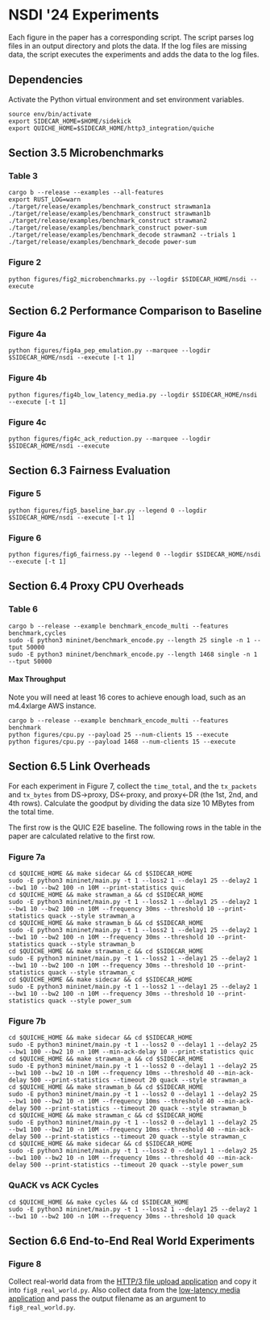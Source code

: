 # NSDI '24 Experiments

Each figure in the paper has a corresponding script. The script parses log files
in an output directory and plots the data. If the log files are missing data,
the script executes the experiments and adds the data to the log files.

## Dependencies

Activate the Python virtual environment and set environment variables.

```
source env/bin/activate
export SIDECAR_HOME=$HOME/sidekick
export QUICHE_HOME=$SIDECAR_HOME/http3_integration/quiche
```

## Section 3.5 Microbenchmarks

### Table 3

```
cargo b --release --examples --all-features
export RUST_LOG=warn
./target/release/examples/benchmark_construct strawman1a
./target/release/examples/benchmark_construct strawman1b
./target/release/examples/benchmark_construct strawman2
./target/release/examples/benchmark_construct power-sum
./target/release/examples/benchmark_decode strawman2 --trials 1
./target/release/examples/benchmark_decode power-sum
```

### Figure 2

```
python figures/fig2_microbenchmarks.py --logdir $SIDECAR_HOME/nsdi --execute
```

## Section 6.2 Performance Comparison to Baseline

### Figure 4a

```
python figures/fig4a_pep_emulation.py --marquee --logdir $SIDECAR_HOME/nsdi --execute [-t 1]
```

### Figure 4b

```
python figures/fig4b_low_latency_media.py --logdir $SIDECAR_HOME/nsdi --execute [-t 1]
```

### Figure 4c

```
python figures/fig4c_ack_reduction.py --marquee --logdir $SIDECAR_HOME/nsdi --execute
```

## Section 6.3 Fairness Evaluation

### Figure 5

```
python figures/fig5_baseline_bar.py --legend 0 --logdir $SIDECAR_HOME/nsdi --execute [-t 1]
```

### Figure 6

```
python figures/fig6_fairness.py --legend 0 --logdir $SIDECAR_HOME/nsdi --execute [-t 1]
```

## Section 6.4 Proxy CPU Overheads

### Table 6

```
cargo b --release --example benchmark_encode_multi --features benchmark,cycles
sudo -E python3 mininet/benchmark_encode.py --length 25 single -n 1 --tput 50000
sudo -E python3 mininet/benchmark_encode.py --length 1468 single -n 1 --tput 50000
```

#### Max Throughput

Note you will need at least 16 cores to achieve enough load, such as an
m4.4xlarge AWS instance.

```
cargo b --release --example benchmark_encode_multi --features benchmark
python figures/cpu.py --payload 25 --num-clients 15 --execute
python figures/cpu.py --payload 1468 --num-clients 15 --execute
```

## Section 6.5 Link Overheads

For each experiment in Figure 7, collect the `time_total`, and the `tx_packets`
and `tx_bytes`
from DS->proxy, DS<-proxy, and proxy<-DR (the 1st, 2nd, and 4th rows). Calculate
the goodput by dividing the data size 10 MBytes from the total time.

The first row is the QUIC E2E baseline. The following rows in the table in the
paper are calculated relative to the first row.

### Figure 7a

```
cd $QUICHE_HOME && make sidecar && cd $SIDECAR_HOME
sudo -E python3 mininet/main.py -t 1 --loss2 1 --delay1 25 --delay2 1 --bw1 10 --bw2 100 -n 10M --print-statistics quic
cd $QUICHE_HOME && make strawman_a && cd $SIDECAR_HOME
sudo -E python3 mininet/main.py -t 1 --loss2 1 --delay1 25 --delay2 1 --bw1 10 --bw2 100 -n 10M --frequency 30ms --threshold 10 --print-statistics quack --style strawman_a
cd $QUICHE_HOME && make strawman_b && cd $SIDECAR_HOME
sudo -E python3 mininet/main.py -t 1 --loss2 1 --delay1 25 --delay2 1 --bw1 10 --bw2 100 -n 10M --frequency 30ms --threshold 10 --print-statistics quack --style strawman_b
cd $QUICHE_HOME && make strawman_c && cd $SIDECAR_HOME
sudo -E python3 mininet/main.py -t 1 --loss2 1 --delay1 25 --delay2 1 --bw1 10 --bw2 100 -n 10M --frequency 30ms --threshold 10 --print-statistics quack --style strawman_c
cd $QUICHE_HOME && make sidecar && cd $SIDECAR_HOME
sudo -E python3 mininet/main.py -t 1 --loss2 1 --delay1 25 --delay2 1 --bw1 10 --bw2 100 -n 10M --frequency 30ms --threshold 10 --print-statistics quack --style power_sum
```

### Figure 7b

```
cd $QUICHE_HOME && make sidecar && cd $SIDECAR_HOME
sudo -E python3 mininet/main.py -t 1 --loss2 0 --delay1 1 --delay2 25 --bw1 100 --bw2 10 -n 10M --min-ack-delay 10 --print-statistics quic
cd $QUICHE_HOME && make strawman_a && cd $SIDECAR_HOME
sudo -E python3 mininet/main.py -t 1 --loss2 0 --delay1 1 --delay2 25 --bw1 100 --bw2 10 -n 10M --frequency 10ms --threshold 40 --min-ack-delay 500 --print-statistics --timeout 20 quack --style strawman_a
cd $QUICHE_HOME && make strawman_b && cd $SIDECAR_HOME
sudo -E python3 mininet/main.py -t 1 --loss2 0 --delay1 1 --delay2 25 --bw1 100 --bw2 10 -n 10M --frequency 10ms --threshold 40 --min-ack-delay 500 --print-statistics --timeout 20 quack --style strawman_b
cd $QUICHE_HOME && make strawman_c && cd $SIDECAR_HOME
sudo -E python3 mininet/main.py -t 1 --loss2 0 --delay1 1 --delay2 25 --bw1 100 --bw2 10 -n 10M --frequency 10ms --threshold 40 --min-ack-delay 500 --print-statistics --timeout 20 quack --style strawman_c
cd $QUICHE_HOME && make sidecar && cd $SIDECAR_HOME
sudo -E python3 mininet/main.py -t 1 --loss2 0 --delay1 1 --delay2 25 --bw1 100 --bw2 10 -n 10M --frequency 10ms --threshold 40 --min-ack-delay 500 --print-statistics --timeout 20 quack --style power_sum

```

### QuACK vs ACK Cycles

```
cd $QUICHE_HOME && make cycles && cd $SIDECAR_HOME
sudo -E python3 mininet/main.py -t 1 --loss2 1 --delay1 25 --delay2 1 --bw1 10 --bw2 100 -n 10M --frequency 30ms --threshold 10 quack
```

## Section 6.6 End-to-End Real World Experiments

### Figure 8

Collect real-world data from the [HTTP/3 file upload application](https://github.com/ygina/sidekick/tree/main/http3_integration)
and copy it into `fig8_real_world.py`. Also collect data from the
[low-latency media application](https://github.com/ygina/sidekick/tree/main/media_integration)
and pass the output filename as an argument to `fig8_real_world.py`.
